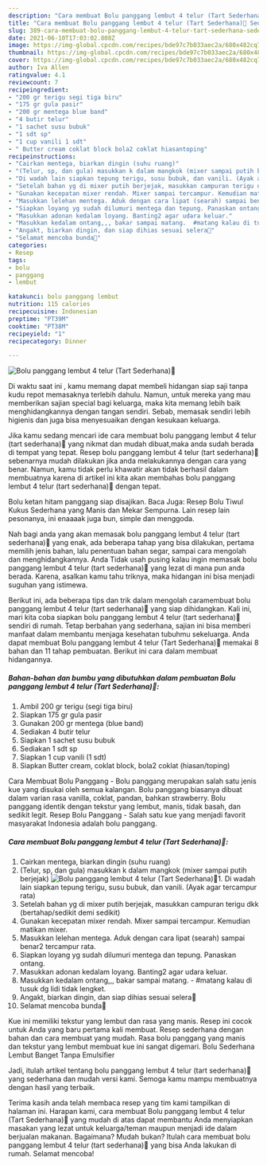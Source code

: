 ```yaml
---
description: "Cara membuat Bolu panggang lembut 4 telur (Tart Sederhana)🤗 Sederhana Untuk Jualan"
title: "Cara membuat Bolu panggang lembut 4 telur (Tart Sederhana)🤗 Sederhana Untuk Jualan"
slug: 389-cara-membuat-bolu-panggang-lembut-4-telur-tart-sederhana-sederhana-untuk-jualan
date: 2021-06-10T17:03:02.808Z
image: https://img-global.cpcdn.com/recipes/bde97c7b033aec2a/680x482cq70/bolu-panggang-lembut-4-telur-tart-sederhana🤗-foto-resep-utama.jpg
thumbnail: https://img-global.cpcdn.com/recipes/bde97c7b033aec2a/680x482cq70/bolu-panggang-lembut-4-telur-tart-sederhana🤗-foto-resep-utama.jpg
cover: https://img-global.cpcdn.com/recipes/bde97c7b033aec2a/680x482cq70/bolu-panggang-lembut-4-telur-tart-sederhana🤗-foto-resep-utama.jpg
author: Iva Allen
ratingvalue: 4.1
reviewcount: 7
recipeingredient:
- "200 gr terigu segi tiga biru"
- "175 gr gula pasir"
- "200 gr mentega blue band"
- "4 butir telur"
- "1 sachet susu bubuk"
- "1 sdt sp"
- "1 cup vanili 1 sdt"
- " Butter cream coklat block bola2 coklat hiasantoping"
recipeinstructions:
- "Cairkan mentega, biarkan dingin (suhu ruang)"
- "(Telur, sp, dan gula) masukkan k dalam mangkok (mixer sampai putih berjejak)"
- "Di wadah lain siapkan tepung terigu, susu bubuk, dan vanili. (Ayak agar tercampur rata)"
- "Setelah bahan yg di mixer putih berjejak, masukkan campuran terigu dkk (bertahap/sedikit demi sedikit)"
- "Gunakan kecepatan mixer rendah. Mixer sampai tercampur. Kemudian matikan mixer."
- "Masukkan lelehan mentega. Aduk dengan cara lipat (searah) sampai benar2 tercampur rata."
- "Siapkan loyang yg sudah dilumuri mentega dan tepung. Panaskan ontang."
- "Masukkan adonan kedalam loyang. Banting2 agar udara keluar."
- "Masukkan kedalam ontang,,, bakar sampai matang.  #matang kalau di tusuk dg lidi tidak lengket."
- "Angakt, biarkan dingin, dan siap dihias sesuai selera🤗"
- "Selamat mencoba bunda🤗"
categories:
- Resep
tags:
- bolu
- panggang
- lembut

katakunci: bolu panggang lembut 
nutrition: 115 calories
recipecuisine: Indonesian
preptime: "PT39M"
cooktime: "PT38M"
recipeyield: "1"
recipecategory: Dinner

---
```



![Bolu panggang lembut 4 telur (Tart Sederhana)🤗](https://img-global.cpcdn.com/recipes/bde97c7b033aec2a/680x482cq70/bolu-panggang-lembut-4-telur-tart-sederhana🤗-foto-resep-utama.jpg)

Di waktu  saat ini , kamu memang dapat membeli hidangan siap saji tanpa kudu repot memasaknya terlebih dahulu. Namun, untuk mereka yang mau memberikan sajian special bagi keluarga, maka kita memang lebih baik menghidangkannya dengan tangan sendiri. Sebab, memasak sendiri lebih higienis dan juga bisa menyesuaikan dengan kesukaan keluarga.

Jika kamu sedang mencari ide cara membuat bolu panggang lembut 4 telur (tart sederhana)🤗 yang nikmat dan mudah dibuat,maka anda sudah berada di tempat yang tepat. Resep bolu panggang lembut 4 telur (tart sederhana)🤗  sebenarnya mudah dilakukan jika anda melakukannya dengan cara yang benar. Namun, kamu tidak perlu khawatir akan tidak berhasil dalam membuatnya 
karena di artikel ini kita akan membahas bolu panggang lembut 4 telur (tart sederhana)🤗 dengan tepat.  

Bolu ketan hitam panggang siap disajikan. Baca Juga: Resep Bolu Tiwul Kukus Sederhana yang Manis dan Mekar Sempurna. Lain resep lain pesonanya, ini enaaaak juga bun, simple dan menggoda.

Nah bagi anda yang akan memasak bolu panggang lembut 4 telur (tart sederhana)🤗 yang enak, ada beberapa tahap yang bisa dilakukan, pertama memilih jenis bahan, lalu penentuan bahan segar, sampai cara mengolah dan menghidangkannya. Anda Tidak usah pusing kalau ingin memasak bolu panggang lembut 4 telur (tart sederhana)🤗 yang lezat di mana pun anda berada. Karena, asalkan kamu  tahu triknya, maka hidangan ini bisa menjadi suguhan yang istimewa.

Berikut ini, ada beberapa tips dan trik dalam mengolah caramembuat bolu panggang lembut 4 telur (tart sederhana)🤗 yang siap dihidangkan. Kali ini, mari kita coba siapkan bolu panggang lembut 4 telur (tart sederhana)🤗 sendiri di rumah. Tetap berbahan yang sederhana, sajian ini bisa memberi manfaat dalam membantu menjaga kesehatan tubuhmu sekeluarga. Anda dapat membuat Bolu panggang lembut 4 telur (Tart Sederhana)🤗 memakai 8 bahan dan 11 tahap pembuatan. Berikut ini cara dalam membuat hidangannya.

<!--inarticleads1-->

##### Bahan-bahan dan bumbu yang dibutuhkan dalam pembuatan Bolu panggang lembut 4 telur (Tart Sederhana)🤗:

1. Ambil 200 gr terigu (segi tiga biru)
1. Siapkan 175 gr gula pasir
1. Gunakan 200 gr mentega (blue band)
1. Sediakan 4 butir telur
1. Siapkan 1 sachet susu bubuk
1. Sediakan 1 sdt sp
1. Siapkan 1 cup vanili (1 sdt)
1. Siapkan  Butter cream, coklat block, bola2 coklat (hiasan/toping)


Cara Membuat Bolu Panggang - Bolu panggang merupakan salah satu jenis kue yang disukai oleh semua kalangan. Bolu panggang biasanya dibuat dalam varian rasa vanilla, coklat, pandan, bahkan strawberry. Bolu panggang identik dengan tekstur yang lembut, manis, tidak basah, dan sedikit legit. Resep Bolu Panggang - Salah satu kue yang menjadi favorit masyarakat Indonesia adalah bolu panggang. 

<!--inarticleads2-->

##### Cara membuat Bolu panggang lembut 4 telur (Tart Sederhana)🤗:

1. Cairkan mentega, biarkan dingin (suhu ruang)
1. (Telur, sp, dan gula) masukkan k dalam mangkok (mixer sampai putih berjejak)
<img src="https://img-global.cpcdn.com/steps/1acb75f815cacc1d/160x128cq70/bolu-panggang-lembut-4-telur-tart-sederhana🤗-langkah-memasak-2-foto.jpg" alt="Bolu panggang lembut 4 telur (Tart Sederhana)🤗">1. Di wadah lain siapkan tepung terigu, susu bubuk, dan vanili. (Ayak agar tercampur rata)
1. Setelah bahan yg di mixer putih berjejak, masukkan campuran terigu dkk (bertahap/sedikit demi sedikit)
1. Gunakan kecepatan mixer rendah. Mixer sampai tercampur. Kemudian matikan mixer.
1. Masukkan lelehan mentega. Aduk dengan cara lipat (searah) sampai benar2 tercampur rata.
1. Siapkan loyang yg sudah dilumuri mentega dan tepung. Panaskan ontang.
1. Masukkan adonan kedalam loyang. Banting2 agar udara keluar.
1. Masukkan kedalam ontang,,, bakar sampai matang.  - #matang kalau di tusuk dg lidi tidak lengket.
1. Angakt, biarkan dingin, dan siap dihias sesuai selera🤗
1. Selamat mencoba bunda🤗


Kue ini memiliki tekstur yang lembut dan rasa yang manis. Resep ini cocok untuk Anda yang baru pertama kali membuat. Resep sederhana dengan bahan dan cara membuat yang mudah. Rasa bolu panggang yang manis dan tekstur yang lembut membuat kue ini sangat digemari. Bolu Sederhana Lembut Banget Tanpa Emulsifier 

Jadi, itulah artikel tentang  bolu panggang lembut 4 telur (tart sederhana)🤗  yang sederhana dan mudah versi kami. Semoga kamu mampu membuatnya dengan hasil yang terbaik. 

Terima kasih anda telah membaca resep yang tim kami tampilkan di halaman ini. Harapan kami, cara membuat  Bolu panggang lembut 4 telur (Tart Sederhana)🤗 yang mudah di atas dapat membantu Anda menyiapkan masakan yang lezat untuk keluarga/teman maupun menjadi ide dalam berjualan makanan. Bagaimana? Mudah bukan? Itulah cara membuat bolu panggang lembut 4 telur (tart sederhana)🤗 yang bisa Anda lakukan di rumah. Selamat mencoba!

